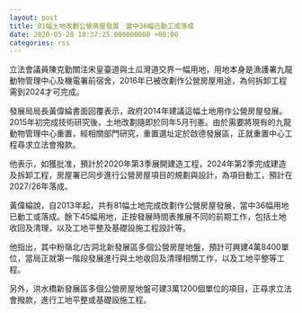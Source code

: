 ```yaml
---
layout: post
title: 81幅土地改劃公營房屋發展　當中36幅已動工或落成
date: 2020-05-20 18:37:25.000000000 +08:00
categories: rss
---
```


立法會議員陳克勤關注宋皇臺道與土瓜灣道交界一幅用地，用地本身是漁護署九龍動物管理中心及機電署前宿舍，2016年已被改劃作公營房屋用途，為何拆卸工程需到2024才可完成。

發展局局長黃偉綸書面回覆表示，政府2014年建議這幅土地用作公營房屋發展。2015年初完成技術研究後，土地改劃隨即於同年5月刊憲。由於需要將現有的九龍動物管理中心重置，經相關部門研究，重置選址定於啟德發展區，正就重置中心工程尋求立法會撥款。

他表示，如獲批准，預計於2020年第3季展開建造工程，2024年第2季完成建造及拆卸工程，房屋署已同步進行公營房屋項目的規劃與設計，為項目動工，預計在2027/26年落成。

黃偉綸說，自2013年起，共有81幅土地完成改劃作公營房屋發展，當中36幅用地已動工或落成。餘下45幅用地，正按發展時間表推展不同的前期工作，包括土地收回及清理，以及工地平整及基礎設施工程設計等。

他指出，其中粉嶺北/古洞北新發展區多個公營房屋地盤，預計可興建4萬8400單位，當局正就第一階段發展進行與土地收回及清理相關工作，以及工地平整等工程。

另外，洪水橋新發展區多個公營房屋地盤可建3萬1200個單位的項目，正尋求立法會撥款，進行工地平整或基礎設施工程。
